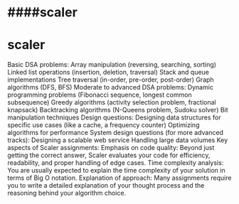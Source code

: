# ####scaler
# scaler
Basic DSA problems:
Array manipulation (reversing, searching, sorting)
Linked list operations (insertion, deletion, traversal)
Stack and queue implementations
Tree traversal (in-order, pre-order, post-order)
Graph algorithms (DFS, BFS)
Moderate to advanced DSA problems:
Dynamic programming problems (Fibonacci sequence, longest common subsequence)
Greedy algorithms (activity selection problem, fractional knapsack)
Backtracking algorithms (N-Queens problem, Sudoku solver)
Bit manipulation techniques
Design questions:
Designing data structures for specific use cases (like a cache, a frequency counter)
Optimizing algorithms for performance
System design questions (for more advanced tracks):
Designing a scalable web service
Handling large data volumes
Key aspects of Scaler assignments:
Emphasis on code quality:
Beyond just getting the correct answer, Scaler evaluates your code for efficiency, readability, and proper handling of edge cases.
Time complexity analysis:
You are usually expected to explain the time complexity of your solution in terms of Big O notation.
Explanation of approach:
Many assignments require you to write a detailed explanation of your thought process and the reasoning behind your algorithm choice.

